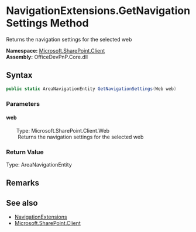 # NavigationExtensions.GetNavigationSettings Method  
 Returns the navigation settings for the selected web   

**Namespace:** [Microsoft.SharePoint.Client](Microsoft.SharePoint.Client.md)  
**Assembly:** OfficeDevPnP.Core.dll  
## Syntax
```C#
public static AreaNavigationEntity GetNavigationSettings(Web web)
```
### Parameters
#### web  
&emsp;&emsp;Type: Microsoft.SharePoint.Client.Web  
&emsp;&emsp; Returns the navigation settings for the selected web   

  

### Return Value
Type: AreaNavigationEntity  
  


## Remarks
  
## See also
- [NavigationExtensions](Microsoft.SharePoint.Client.NavigationExtensions.md) 
- [Microsoft.SharePoint.Client](Microsoft.SharePoint.Client.md) 
